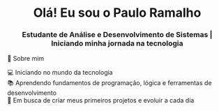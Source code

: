 <h1 align="center">Olá! Eu sou o Paulo Ramalho</h1>
<h3 align="center">Estudante de Análise e Desenvolvimento de Sistemas | Iniciando minha jornada na tecnologia</h3>
📌 Sobre mim  

💻 Iniciando no mundo da tecnologia   
📚 Aprendendo fundamentos de programação, lógica e ferramentas de desenvolvimento  
🚀 Em busca de criar meus primeiros projetos e evoluir a cada dia  
